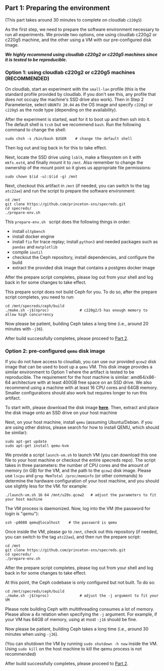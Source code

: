 ## Part 1: Preparing the environment

(This part takes around 30 minutes to complete on cloudlab `c220g5`)

As the first step, we need to prepare the software environment necessary to run all experiments. We provide two options, one using cloudlab c220g2 or c220g5 machine, and the other using a VM with our pre-configured disk image.

**_We highly recommend using cloudlab c220g2 or c220g5 machines since it is tested to be reproducible._**


### Option 1: using cloudlab c220g2 or c220g5 machines (RECOMMENDED)

On cloudlab, start an experiment with the `small-lan` profile (this is the standard profile provided by cloudlab. If you don't see this, any profile that does not occupy the machine's SSD drive also work). Then in Step 2 Parameterize, select `UBUNTU 20.04` as the OS image and specify `c220g2` or `c220g5` as the node type (depending on the availability). 

After the experiment is started, wait for it to boot up and then ssh into it. The default shell is `tcsh` but we recommend `bash`. Run the following command to change the shell:

	sudo chsh -s /bin/bash $USER    # change the default shell

Then log out and log back in for this to take effect.

Next, locate the SSD drive using `lsblk`, make a filesystem on it with `mkfs.ext4`, and finally mount it to `/mnt`. Also remember to change the ownership of the mount point so it gives us appropriate file permissions:

	sudo chown $(id -u):$(id -g) /mnt

Next, checkout this artifact in `/mnt` (if needed, you can switch to the tag `atc22ae`) and run the script to prepare the software environment:

	cd /mnt
	git clone https://github.com/princeton-sns/specreds.git
	cd specreds/
	./prepare-env.sh 

This `prepare-env.sh ` script does the following things in order:
- install `oltpbench`
- install docker engine
- install `fio` for trace replay; install `python3` and needed packages such as `pandas` and `matplotlib`
- compile `ioutil`
- checkout the Ceph repository, install dependencies, and configure the build
- extract the provided disk image that contains a postgres docker image

After the prepare script completes, please log out from your shell and log back in for some changes to take effect.

This prepare script does not build Ceph for you. To do so, after the prepare script completes, you need to run:

	cd /mnt/specreds/ceph/build
	./make.sh -j$(nproc)              # c220g2/5 has enough memory to allow high concurrency

Now please be patient, building Ceph takes a long time (i.e., around 20 minutes with `-j36`).

After build successfully completes, please proceed to [Part 2](https://github.com/princeton-sns/specreds/blob/main/p2warmup.md).


### Option 2: pre-configured `qemu` disk image 

If you do not have access to cloudlab, you can use our provided `qcow2` disk image that can be used to boot up a `qemu` VM. This disk image provides a similar environment to Option 1 where the artifact is tested to be reproducible. The requirement for the host machine is similar: amd64/x86-64 architecture with at least 400GB free space on an SSD drive. We also recommend using a machine with at least 16 CPU cores and 64GB memory. Smaller configurations should also work but requires longer to run this artifact.

To start with, please download the disk image [**here**](https://drive.google.com/file/d/1N6AIn4Bs3CyAcDZBLa09HgBaoFQ0dcNw/view?usp=sharing). Then, extract and place the disk image onto an SSD drive on your host machine

Next, on your host machine, install `qemu` (assuming Ubuntu/Debian. if you are using other distros, please search for how to install QEMU, which should be similar):

	sudo apt-get update
	sudo apt-get install qemu-kvm

We provide a script `launch-vm.sh` to launch VM (you can download this one file to your host machine or checkout the entire specreds repo). The script takes in three parameters: the number of CPU cores and the amount of memory (in GB) for the VM, and the path to the `qcow2` disk image. Please use `lscpu` and `grep MemTotal /proc/meminfo` (or other commands) to determine the hardware configuration of your host machine, and you should use slightly less for the VM. for example:

	./launch-vm.sh 16 64 /mnt/u20s.qcow2   # adjust the parameters to fit your host machine

The VM process is daemonized. Now, log into the VM (the password for login is "_qemu_"):

	ssh -p8080 qemu@localhost    # the password is qemu

Once inside the VM, please go to `/mnt`, check out this repository (if needed, you can switch to the tag `atc22ae`), and then run the prepare script:

	cd /mnt
	git clone https://github.com/princeton-sns/specreds.git
	cd specreds/
	./prepare-env.sh 

After the prepare script completes, please log out from your shell and log back in for some changes to take effect.

At this point, the Ceph codebase is only configured but not built. To do so:

	cd /mnt/specreds/ceph/build
	./make.sh -j$(nproc)              # adjust the -j argument to fit your VM

Please note building Ceph with multithreading consumes a lot of memory. Please allow a 4x relation when specifying the `-j` argument. For example, if your VM has 64GB of memory, using at most `-j16` should be fine. 

Now please be patient, building Ceph takes a long time (i.e., around 30 minutes when using `-j36`).

(You can shutdown the VM by running `sudo shutdown -h now` inside the VM. Using `sudo kill` on the host machine to kill the qemu process is not recommended)

After build successfully completes, please proceed to [Part 2](https://github.com/princeton-sns/specreds/blob/main/p2warmup.md).
